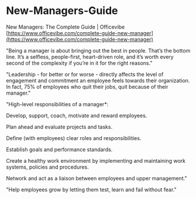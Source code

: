 # New-Managers-Guide

New Managers: The Complete Guide \| Officevibe [https://www.officevibe.com/complete-guide-new-manager](https://www.officevibe.com/complete-guide-new-manager)

"Being a manager is about bringing out the best in people. That’s the bottom line. It’s a selfless, people-first, heart-driven role, and it’s worth every second of the complexity if you’re in it for the right reasons."

"Leadership - for better or for worse - directly affects the level of engagement and commitment an employee feels towards their organization. In fact, 75% of employees who quit their jobs, quit because of their manager."

"High-level responsibilities of a manager\*:

Develop, support, coach, motivate and reward employees.

Plan ahead and evaluate projects and tasks.

Define \(with employees\) clear roles and responsibilities.

Establish goals and performance standards.

Create a healthy work environment by implementing and maintaining work systems, policies and procedures.

Network and act as a liaison between employees and upper management."

"Help employees grow by letting them test, learn and fail without fear."

